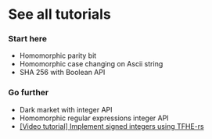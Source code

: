 # See all tutorials

### Start here

* Homomorphic parity bit
* Homomorphic case changing on Ascii string&#x20;
* SHA 256 with Boolean API

### Go further

* Dark market with integer API
* Homomorphic regular expressions integer API
* [\[Video tutorial\] Implement signed integers using TFHE-rs](https://www.youtube.com/watch?v=O0aGj\_xUo40)&#x20;
